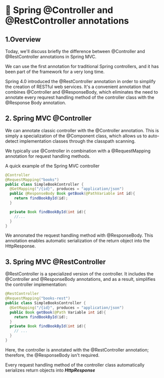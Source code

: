 # 🦁 Spring @Controller and @RestController annotations
## 1.Overview
Today, we'll discuss briefly the difference between @Controller and @RestController annotations in Spring MVC.

We can use the first annotation for traditional Spring controllers, and it has been part of the framework for a very long time.

Spring 4.0 introduced the @RestController annotation in order to simplify the creation of RESTful web services. It's a convenient annotation that combines @Controller and @ResponseBody, which eliminates the need to annotate every requrest handling method of the controller class with the @Response Body annotation.

## 2. Spring MVC @Controller
We can annotate classic controller with the @Controller annotation. This is simply a specialization of the @Component class, which allows us to auto-detect implementation classes through the classpath scanning.

We typically use @Controller in combination with a @RequestMapping annotation for request handling methods.

A quick example of the Spring MVC controller

```java
@Controller
@RequestMapping("books")
public class SimpleBookController {
  @GetMapping("/{id}", produces = "application/json")
  public @ResponseBody Book getBook(@PathVariable int id){
    return findBookById(id);
  }

  private Book findBookById(int id){
    //...
  }
}
```

We annonated the request handling method with @ResponseBody. This annotation enables automatic serialization of the return object into the HttpResponse.

## 3. Spring MVC @RestController
@RestController is a specialized version of the controller. It includes the @Controller and @ResponseBody annotations, and as a result, simplifies the controller implementation:

```java
@RestController
@RequestMapping("books-rest")
public class SimpleBooksController {
  @GetMapping("/{id}", produces = "application/json")
  public Book getBook(@Path Variable int id){
    return findBookById(id);
  }
  private Book findBookById(int id){
    // ...
  }
}
```

Here, the controller is annotated with the @RestController annotation; therefore, the @ResponseBody isn't required.

Every request handling method of the controller class automatically serializes return objects into ***HttpResponse***

























